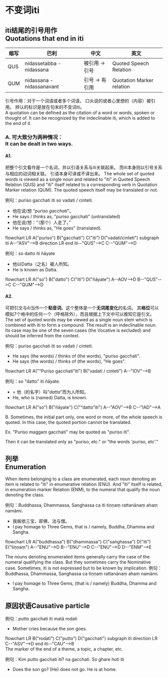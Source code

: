# 不变词iti
## iti结尾的引号用作<br>Quotations that end in iti

|缩写|巴利|中文|英文|
|-|-|-|-|
|QUS|nidassetabba - nidassana|被引用 → 引号|Quoted Speech Relation|
|QUM|nidassana - nidassanavant|引号 → 有引用|Quotation Marker relation|

引号作用：对于一个词语或者多个词语，
口头说的或者心里想的（内容）被引用。
辨认的标识是放在句末的不变词iti。<br>
A quotation can be defined as the citation of a word or words, spoken or thought of.
It can be recognized by the indeclinable iti, which is added to the end of it.

### A. 可大致分为两种情况：<br>It can be dealt in two ways.

#### A1. 
把整个引文看作是一个名词，并以引语关系与iti关联起来。
而iti本身则以引号关系与相应的动词相关联。
引语本身可译或不译出来。
The whole set of quoted words is viewed as a single noun and related to "iti" in Quoted Speech Relation (QUS) and "iti" itself related to a corresponding verb in Quotation Marker relation (QUM).
The quoted speech itself may be translated or not.

例句：puriso gacchati iti so vadati / cinteti.
- 他在说/想 “*puriso gacchati*”。
- He says / thinks as, "puriso gacchati" (untranslated)
- 他在说/想：“（那个）人走了。”
- He says / thinks as, "He goes" (translated).
<div class="mermaid">
flowchart LR
A("puriso")
B("gacchati")
C("iti")
D("vadati/cinteti")
subgraph iti
A--"ASV"-->B
direction LR
end
iti--"QUS"-->C
C--"QUM"-->D
</div>

例句：so datto iti ñāyate
- 他以Datta（之名）被人所知。
- He is known as Datta.
<div class="mermaid">
flowchart LR
A("so")
B("datto")
C("iti")
D("ñāyate")
A--AOV-->D
B--"QUS"-->C
C--"QUM"-->D
</div>

#### A2.
可把引文与iti当作一个**粘音词**。这个整体是一个**无词尾变化**的名词。
其**格位**可以模拟7个格中的任何一个（呼格除外），而且根据上下文中可以推知它是引文。
The set of quoted words may be viewed as a single noun stem which is combined with iti to form a compound.
The result is an indeclinable noun.
Its case may be one of the seven cases (the Vocative is excluded) and should be inferred from the context.

例句：puriso gacchati iti so vadati / cinteti.
- He says (the words) / thinks of (the words), "puriso gacchati".
- He says (the words) / thinks of (the words), "He goes".

<div class="mermaid">
flowchart LR
A("“Puriso gacchati”iti")
B("vadati / cinteti")
A--"IOV"-->B
</div>

例句：so "datto" iti ñāyate.
- = 他（的名字）叫“*datta*”而为人所知。
- He, who is (named) Datta, is known.

<div class="mermaid">
flowchart LR
A("so")
B("ñāyate")
C("“datto”iti")
A--"AOV"-->B
C--"IAD"-->A
</div>

B. Sometimes, the initial part only, one word or more, of the whole speech is quoted.
In this case, the quoted portion cannot be translated. 

Ex. "Puriso maggaṃ gacchati" may be quoted as "puriso iti". 

Then it can be translated only as "puriso, etc." or "the words 'puriso, etc'."

## 列举<br>Enumeration
When items belonging to a class are enumerated, each noun denoting an item is related to "iti" in enumerative relation (ENU).
And "iti" itself is related, in enumeration marker Relation (ENM), to the numeral that qualify the noun denoting the class.

例句：Buddhassa, Dhammassa, Sanghassa ca iti tiṇṇaṃ rattanānaṃ ahaṃ namāmi.
- 我皈依三宝，即佛、法与僧。
- I pay homage to Three Gems, that is / namely, Buddha, Dhamma and Sangha.

<div class="mermaid">
flowchart LR
A("buddhassa")
B("dhammassa")
C("saṅghassa")
D("iti")
E("tiṇṇaṃ")
A--"ENU"-->D
B--"ENU"-->D
C--"ENU"-->D
D--"ENM"-->E
</div>

The nouns denoting enumerated items generally carry the case of the numeral qualifying the class.
But they sometimes carry the Nominative case.
Sometimes, iti is not expressed but to be known by implication.
例句：Buddhassa, Dhammassa, Sanghassa ca tiṇṇaṃ rattanānaṃ ahaṃ namāmi.
- I pay homage to Three Gems, (that is / namely) Buddha, Dhamma and Sangha.

## 原因状语Causative particle
例句：putto gacchati iti matā rodati
- Mother cries because the son goes.
<div class="mermaid">
flowchart LR
B("rodati")
C("putto")
D("gacchati")
subgraph iti
direction LR
C--"ASV"-->D
end
iti--"CAU"-->B
</div>
The marker of the end of a theme, a topic, a chapter, etc.

例句：Kim putto gacchati iti? na gacchati. So ghare hoti iti
- Does the son go? (He) does not go. He is at home.
